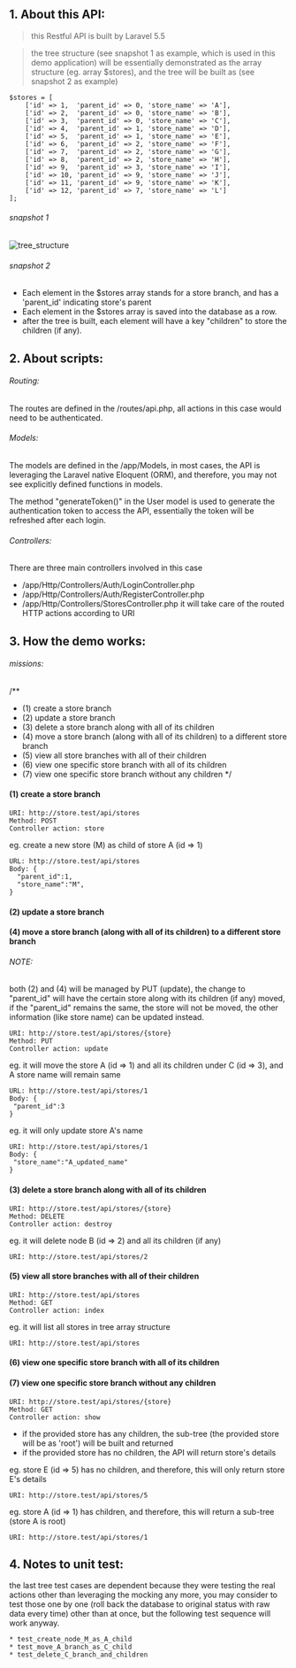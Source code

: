 ## 1. About this API:
> this Restful API is built by Laravel 5.5

> the tree structure (see snapshot 1 as example, which is used in this demo application) will be essentially demonstrated as the array structure (eg. array $stores), and the tree will be built as (see snapshot 2 as example)
```
$stores = [
	['id' => 1,  'parent_id' => 0, 'store_name' => 'A'],
	['id' => 2,  'parent_id' => 0, 'store_name' => 'B'],
	['id' => 3,  'parent_id' => 0, 'store_name' => 'C'],
	['id' => 4,  'parent_id' => 1, 'store_name' => 'D'],
	['id' => 5,  'parent_id' => 1, 'store_name' => 'E'],
	['id' => 6,  'parent_id' => 2, 'store_name' => 'F'],
	['id' => 7,  'parent_id' => 2, 'store_name' => 'G'],
	['id' => 8,  'parent_id' => 2, 'store_name' => 'H'],
	['id' => 9,  'parent_id' => 3, 'store_name' => 'I'],
	['id' => 10, 'parent_id' => 9, 'store_name' => 'J'],
	['id' => 11, 'parent_id' => 9, 'store_name' => 'K'],
	['id' => 12, 'parent_id' => 7, 'store_name' => 'L']
];
```
###### snapshot 1
![tree_structure](https://user-images.githubusercontent.com/39091872/51833525-ce2bb100-234b-11e9-89b5-67959f8c53ed.png)

###### snapshot 2

* Each element in the $stores array stands for a store branch, and has a 'parent_id' indicating store's parent
* Each element in the $stores array is saved into the database as a row.
* after the tree is built, each element will have a key "children" to store the children (if any).

## 2. About scripts:
###### Routing:
The routes are defined in the /routes/api.php, all actions in this case would need to be authenticated.

###### Models:
The models are defined in the /app/Models, in most cases, the API is leveraging the Laravel native Eloquent (ORM), and therefore, you may not see explicitly defined functions in models.

The method "generateToken()" in the User model is used to generate the authentication token to access the API, essentially the token will be refreshed after each login.
###### Controllers:
There are three main controllers involved in this case
- /app/Http/Controllers/Auth/LoginController.php
- /app/Http/Controllers/Auth/RegisterController.php
- /app/Http/Controllers/StoresController.php
it will take care of the routed HTTP actions according to URI

## 3. How the demo works:
###### missions:
/**
 * (1) create a store branch
 * (2) update a store branch
 * (3) delete a store branch along with all of its children
 * (4) move a store branch (along with all of its children) to a different store branch
 * (5) view all store branches with all of their children
 * (6) view one specific store branch with all of its children
 * (7) view one specific store branch without any children
 */
 
#### (1) create a store branch
```
URI: http://store.test/api/stores
Method: POST
Controller action: store
```
eg. create a new store (M) as child of store A (id => 1) 
```
URL: http://store.test/api/stores
Body: {
  "parent_id":1,
  "store_name":"M",
}
```
#### (2) update a store branch
#### (4) move a store branch (along with all of its children) to a different store branch
###### NOTE:
both (2) and (4) will be managed by PUT (update), the change to "parent_id" will have the certain store along with its children (if any) moved, if the "parent_id" remains the same, the store will not be moved, the other information (like store name) can be updated instead.

```
URI: http://store.test/api/stores/{store}
Method: PUT
Controller action: update
```
eg. it will move the store A (id => 1) and all its children under C (id => 3), and A store name will remain same
```
URL: http://store.test/api/stores/1
Body: {
 "parent_id":3
}
```
eg. it will only update store A's name
```
URI: http://store.test/api/stores/1
Body: {
 "store_name":"A_updated_name"
}
```

#### (3) delete a store branch along with all of its children
```
URI: http://store.test/api/stores/{store}
Method: DELETE
Controller action: destroy
```
eg. it will delete node B (id => 2) and all its children (if any)
```
URI: http://store.test/api/stores/2
```
#### (5) view all store branches with all of their children
```
URI: http://store.test/api/stores
Method: GET
Controller action: index
```
eg. it will list all stores in tree array structure
```
URI: http://store.test/api/stores
```
#### (6) view one specific store branch with all of its children
#### (7) view one specific store branch without any children
```
URI: http://store.test/api/stores/{store}
Method: GET
Controller action: show
```
- if the provided store has any children, the sub-tree (the provided store will be as 'root') will be built and returned
- if the provided store has no children, the API will return store's details

eg. store E (id => 5) has no children, and therefore, this will only return store E's details 
```
URI: http://store.test/api/stores/5
```
eg. store A (id => 1) has children, and therefore, this will return a sub-tree (store A is root)
```
URI: http://store.test/api/stores/1
```

## 4. Notes to unit test:
the last tree test cases are dependent because they were testing the real actions other than leveraging the mocking any more, you may consider to test those one by one (roll back the database to original status with raw data every time) other than at once, but the following test sequence will work anyway.
```
* test_create_node_M_as_A_child
* test_move_A_branch_as_C_child
* test_delete_C_branch_and_children
```
